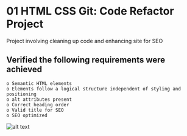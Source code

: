 # 01 HTML CSS Git: Code Refactor Project

Project involving cleaning up code and enhancing site for SEO

## Verified the following requirements were achieved 

```
o Semantic HTML elements
o Elements follow a logical structure independent of styling and positioning
o alt attributes present 
o Correct heading order 
o Valid title for SEO 
o SEO optimized
```

![alt text](https://avatars3.githubusercontent.com/u/62262420?v=4) <!-- .element height="50%" width="50%" -->
